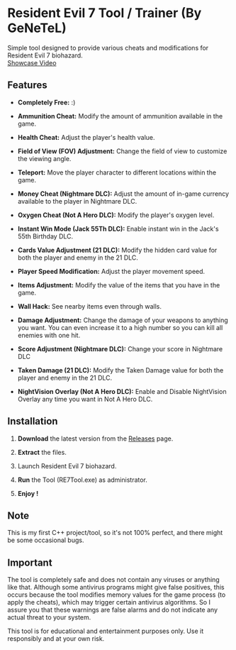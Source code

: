 # Resident Evil 7 Tool / Trainer (By GeNeTeL)

Simple tool designed to provide various cheats and modifications for Resident Evil 7 biohazard.
<br> [Showcase Video](https://www.youtube.com/watch?v=U1rqUe93VSs)
## Features
- **Completely Free:** :)

- **Ammunition Cheat:** Modify the amount of ammunition available in the game.
  
- **Health Cheat:** Adjust the player's health value.
  
- **Field of View (FOV) Adjustment:** Change the field of view to customize the viewing angle.
  
- **Teleport:** Move the player character to different locations within the game.
  
- **Money Cheat (Nightmare DLC):** Adjust the amount of in-game currency available to the player in Nightmare DLC.
  
- **Oxygen Cheat (Not A Hero DLC):** Modify the player's oxygen level.
  
- **Instant Win Mode (Jack 55Th DLC):** Enable instant win in the Jack's 55th Birthday DLC.
  
- **Cards Value Adjustment (21 DLC):** Modify the hidden card value for both the player and enemy in the 21 DLC.

- **Player Speed Modification:** Adjust the player movement speed.

- **Items Adjustment:** Modify the value of the items that you have in the game.

- **Wall Hack:** See nearby items even through walls.

- **Damage Adjustment:** Change the damage of your weapons to anything you want. You can even increase it to a high number so you can kill all enemies with one hit.

- **Score Adjustment (Nightmare DLC):** Change your score in Nightmare DLC

- **Taken Damage (21 DLC):** Modify the Taken Damage value for both the player and enemy in the 21 DLC.

- **NightVision Overlay (Not A Hero DLC):** Enable and Disable NightVision Overlay any time you want in Not A Hero DLC.



## Installation
1. **Download** the latest version from the [Releases](https://github.com/iGeNeTeL/RE7/releases) page.
   
2. **Extract** the files.
   
3. Launch Resident Evil 7 biohazard.
   
4. **Run** the Tool (RE7Tool.exe) as administrator.
   
5. **Enjoy !**


## Note
This is my first C++ project/tool, so it's not 100% perfect, and there might be some occasional bugs.



## Important
The tool is completely safe and does not contain any viruses or anything like that. Although some antivirus programs might give false positives, this occurs because the tool modifies memory values for the game process (to apply the cheats), which may trigger certain antivirus algorithms. 
So I assure you that these warnings are false alarms and do not indicate any actual threat to your system.

This tool is for educational and entertainment purposes only. Use it responsibly and at your own risk.
